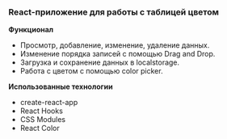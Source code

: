 ### React-приложение для работы с таблицей цветом

**Функционал**

- Просмотр, добавление, изменение, удаление данных.
- Изменение порядка записей с помощью Drag and Drop.
- Загрузка и сохранение данных в localstorage.
- Работа с цветом с помощью color picker.

**Использованные технологии**

- create-react-app
- React Hooks
- CSS Modules
- React Color

